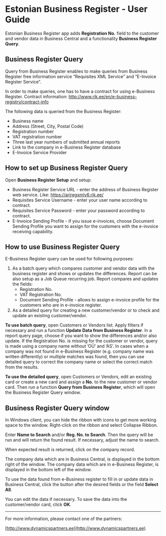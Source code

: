 ---
---
# Estonian Business Register - User Guide
Estonian Business Register app adds **Registration No.** field to the customer and vendor data in Business Central and a functionality **Business Register Query**.

## Business Register Query
Query from Business Register enables to make queries from Business Register free information service “Requisites XML Service” and “E-Invoice Register Service”. 

In order to make queries, one has to have a contract for using e-Business Register. Contract information:
http://www.rik.ee/en/e-business-registry/contract-info

The following data is queried from the Business Register:
* Business name
* Address (Street, City, Postal Code)
* Registration number
* VAT registration number
* Three last year numbers of submitted annual reports
* Link to the company in e-Business Register database
* E-Invoice Service Provider
 
## How to set up Business Register Query
Open **Business Register Setup** and setup:
* Business Register Service URL - enter the address of Business Register web service. Like: https://ariregxmlv6.rik.ee/  
* Requisites Service Username - enter your user name according to contract.  
* Requisites Service Password - enter your password according to contract.
* E-Invoice Sending Profile - if you issue e-invoices, choose Document Sending Profile you want to assign for the customers with the e-invoice receiving capability.

## How to use Business Register Query
E-Business Register query can be used for following purposes:
1. As a batch query which compares customer and vendor data with the business register and shows or updates the differences. Report can be also setup as a Job Queue recurring job. Report compares and updates the fields: 
   * Registration No.
   * VAT Registration No.
   * Document Sending Profile - allows to assign e-invoice profile for the customers who are in e-invoice register.
2. As a detailed query for creating a new customer/vendor or to check and update an existing customer/vendor.
 
**To use batch query**, open Customers or Vendors list. Apply filters if necessary and run a function **Update Data from Business Register**. In a report query page, choose if you want to show the differences and/or also update.
If the Registration No. is missing for the customer or vendor, query is made using a company name without ’OÜ’ and ’AS’.
In cases when a company was not found in e-Business Register (e.g. company name was written differently) or multiple matches was found, then you can use detailed query to correct the company name or select the correct match from the results.

**To use the detailed query**, open Customers or Vendors, edit an existing card or create a new card and assign a **No.** to the new customer or vendor card. Then run a function **Query from Business Register**, which will open the Business Register Query window. 

## Business Register Query window
In Windows client, you can hide the ribbon with icons to get more working space to the window. Right-click on the ribbon and select Collapse Ribbon.

Enter **Name to Search** and/or **Reg. No. to Search**. Then the query will be run and will return the found result. If necessary, adjust the name to search. 

When expected result is returned, click on the company record.

The company data which are in Business Central, is displayed in the bottom right of the window. The company data which are in e-Business Register, is displayed in the bottom left of the window.

To use the data found from e-Business register to fill in or update data in Business Central, click the button after the desired fields or the field **Select All**.

You can edit the data if necessary. To save the data into the customer/vendor card, click **OK**.

***

For more information, please contact one of the partners:

[http://www.dynamicspartners.ee](http://www.dynamicspartners.ee)
